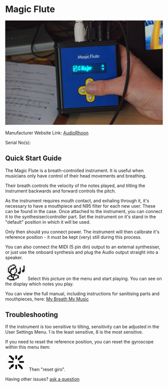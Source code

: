 # Magic Flute

![Magic Flute](<toonladder.jpg>)

Manufacturer Website Link: [AudioRhoon](<audiorhoon.nl>)

Serial No(s): 

## Quick Start Guide

The Magic Flute is a breath-controlled instrument. It is useful when musicians only have control of their head movements and breathing.

Their breath controls the velocity of the notes played, and tilting the instrument backwards and forward controls the pitch.

As the instrument requires mouth contact, and exhaling through it, it's necessary to have a mouthpiece and N95 filter for each new user. These can be found in the case. Once attached to the instrument, you can connect it to the synthesiser/controller part. Set the instrument on it's stand in the "default" position in which it will be used.

Only then should you connect power. The instrument will then calibrate it's reference position - it must be kept (very) still during this process.

You can also connect the MIDI (5 pin din) output to an external synthesiser, or just use the onboard synthesis and plug the Audio output straight into a speaker.

![Magic Flute](<icon.png>)
Select this picture on the menu and start playing. You can see on the display which notes you play.

You can view the full manual, including instructions for sanitising parts and mouthpieces, here:
[My Breath My Music](<https://mybreathmymusic.com/wp-content/uploads/2016/05/The-Magic-Flute-manual-English.pdf>)

## Troubleshooting

If the instrument is too sensitive to tilting, sensitivity can be adjusted in the User Settings Menu. 1 is the least sensitive, 8 is the most sensitive.

If you need to reset the reference position, you can reset the gyroscope within this menu item:

![Magic Flute](<icon2.png>)
Then "reset giro".

Having other issues? [ask a question](<mailto:ChrisBall@omnimusic.org.uk>)
